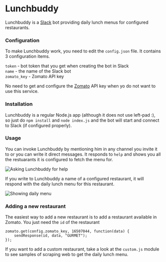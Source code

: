 # Lunchbuddy
Lunchbuddy is a [Slack](http://slack.com) bot providing daily lunch menus for configured restaurants.

### Configuration

To make Lunchbuddy work, you need to edit the `config.json` file. It contains 3 configuration items.

`token` - bot token that you get when creating the bot in Slack    
`name` - the name of the Slack bot    
`zomato_key` - Zomato API key    

No need to get and configure the [Zomato](http://zomato.com) API key when yo do not want to use this service.

### Installation

Lunchbuddy is a regular Node.js app (although it does not use left-pad :), so just do `npm install` and `node index.js` and the bot will start and connect to Slack (if configured properly). 

### Usage

You can invoke Lunchbuddy by mentioning him in any channel you invite it to or you can write it direct messages. It responds to `help` and shows you all the restuarants it is configured to fetch the menu for. 

![Asking Lunchbuddy for help](https://raw.githubusercontent.com/igorkulman/lunchbuddy-bot/master/images/help.png)

If you write to Lunchbuddy a name of a configured restaurant, it will respond with the daily lunch menu for this restaurant.

![Showing daily menu](https://raw.githubusercontent.com/igorkulman/lunchbuddy-bot/master/images/menu.png)

### Adding a new restaurant

The easiest way to add a new restaurant is to add a restaurant available in Zomato. You just need the `id` of the restaurant

````
zomato.get(config.zomato_key, 16507044, function(data) {
    sendResponse(id, data, "GURMET");
});
````

If you want to add a custom restaurant, take a look at the `custom.js` module to see samples of scraping web to get the daily lunch menu.
